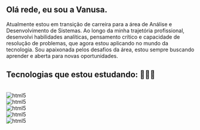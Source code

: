 ## Olá rede, eu sou a Vanusa.
Atualmente estou em transição de carreira para a área de Análise e Desenvolvimento de Sistemas. Ao longo da minha trajetória profissional, desenvolvi habilidades analíticas, pensamento crítico e capacidade de resolução de problemas, que agora estou aplicando no mundo da tecnologia.
Sou apaixonada pelos desafios da área, estou sempre buscando aprender e aberta para novas oportunidades.
## Tecnologias que estou estudando: 👩🏽‍💻

<div style="display: inline_block"><br/>
<img align="center" alt="html5" src=https://img.shields.io/badge/JavaScript-F7DF1E?style=for-the-badge&logo=javascript&
logoColor=blackhttps://img.shields.io/badge/
MySQL-005C84?style=for-the-badge&logo=mysql&logoColor=white
                                                                                    <div style="display: inline_block"><br/>
<img align="center" alt="html5" src=https://img.shields.io/badge/MySQL-005C84?style=for-the-badge&logo=mysql&logoColor=white

<div style="display: inline_block"><br/>
<img align="center" alt="html5" src=https://img.shields.io/badge/C%23-239120?style=for-the-badge&logo=c-sharp&logoColor=white

<div style="display: inline_block"><br/>
<img align="center" alt="html5" src=https://img.shields.io/badge/HTML-239120?style=for-the-badge&logo=html5&logoColor=white

<div style="display: inline_block"><br/>
<img align="center" alt="html5" src=https://img.shields.io/badge/Python-3776AB?style=for-the-badge&logo=python&logoColor=white
</div><br/>







